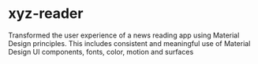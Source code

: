 # xyz-reader


Transformed the user experience of a news reading app using Material Design principles.
This includes consistent and meaningful use of Material Design UI components, fonts, color, motion and surfaces
